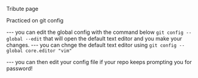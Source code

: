 Tribute page



Practiced on git config


--- you can edit the global config with the command below
```git config --global --edit```
that will open the default text editor and you make your changes.
--- you can chnge the default text editor using
```git config --global core.editor "vim"```

--- you can then edit your config file if your repo keeps prompting you for password!
